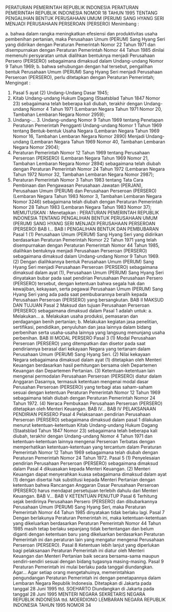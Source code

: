  PERATURAN PEMERINTAH REPUBLIK INDONESIA PERATURAN PEMERINTAH REPUBLIK INDONESIA NOMOR 18 TAHUN 1995 TENTANG PENGALIHAN BENTUK PERUSAHAAN UMUM (PERUM) SANG HYANG SERI MENJADI PERUSAHAAN PERSEROAN (PERSERO)
Menimbang :

a. bahwa dalam rangka meningkatkan efesiensi dan produktivitas usaha pembenihan pertanian, maka Perusahaan Umum (PERUM) Sang Hyang Seri yang didirikan dengan Peraturan Pemerintah Nomor 22 Tahun 1971 dan disempurnakan dengan Peraturan Pemerintah Nomor 44 Tahun 1985 dinilai memenuhi persyaratan untuk dialihkan bentuknya menjadi Perusahaan Persero (PERSERO) sebagaimana dimaksud dalam Undang-undang Nomor 9 Tahun 1969;
b. bahwa sehubungan dengan hal tersebut, pengalihan bentuk Perusahaan Umum (PERUM) Sang Hyang Seri menjadi Perusahaan Perseroan (PERSERO), perlu ditetapkan dengan Peraturan Pemerintah;
Mengingat :

1. Pasal 5 ayat (2) Undang-Undang Dasar 1945;
2. Kitab Undang-undang Hukum Dagang (Staatsblad Tahun 1847 Nomor 23) sebagaimana telah beberapa kali diubah, terakhir dengan Undang-undang Nomor 4 Tahun 1971 (Lembaran Negara Tahun 1971 Nomor 20, Tambahan Lembaran Negara Nomor 2959);
3. Undang-… 3. Undang-undang Nomor 9 Tahun 1969 tentang Penetapan Peraturan Pemerintah Pengganti Undang-undang Nomor 1 Tahun 1969 tentang Bentuk-bentuk Usaha Negara (Lembaran Negara Tahun 1969 Nomor 16, Tambahan Lembaran Negara Nomor 2890) Menjadi Undang-undang (Lembaran Negara Tahun 1969 Nomor 40, Tambahan Lembaran Negara Nomor 2904);
4. Peraturan Pemerintah Nomor 12 Tahun 1969 tentang Perusahaan Perseroan (PERSERO) (Lembaran Negara Tahun 1969 Nomor 21, Tambahan Lembaran Negara Nomor 2894) sebagaimana telah diubah dengan Peraturan Pemerintah Nomor 24 Tahun 1972 (Lembaran Negara Tahun 1972 Nomor 32, Tambahan Lembaran Negara Nomor 2987);
5. Peraturan Pemerintah Nomor 3 Tahun 1983 tentang Tata Cara Pembinaan dan Pengawasan Perusahaan Jawatan (PERJAN), Perusahaan Umum (PERUM) dan Perusahaan Perseroan (PERSERO) (Lembaran Negara Tahun 1983 Nomor 3, Tambahan Lembaran Negara Nomor 3246) sebagaimana telah diubah dengan Peraturan Pemerintah Nomor 28 Tahun 1983 (Lembaran Negara Tahun 1983 Nomor 37);
MEMUTUSKAN :
 Menetapkan : PERATURAN PEMERINTAH REPUBLIK INDONESIA TENTANG PENGALIHAN BENTUK PERUSAHAAN UMUM (PERUM) SANG HYANG SERI MENJADI PERUSAHAAN PERSEROAN (PERSERO) BAB I…
BAB I PENGALIHAN BENTUK DAN PEMBUBARAN
Pasal 1
(1) Perusahaan Umum (PERUM) Sang Hyang Seri yang didirikan berdasarkan Peraturan Pemerintah Nomor 22 Tahun 1971 yang telah disempurnakan dengan Peraturan Pemerintah Nomor 44 Tahun 1985, dialihkan bentuknya menjadi Perusahaan Perseroan (PERSERO) sebagaimana dimaksud dalam Undang-undang Nomor 9 Tahun 1969.
(2) Dengan dialihkannya bentuk Perusahaan Umum (PERUM) Sang Hyang Seri menjadi Perusahaan Perseroan (PERSERO) sebagaimana dimaksud dalam ayat (1), Perusahaan Umum (PERUM) Sang Hyang Seri dinyatakan bubar pada saat pendirian Perusahaan Perusahaan Persero (PERSERO) tersebut, dengan ketentuan bahwa segala hak dan kewajiban, kekayaan, serta pegawai Perusahaan Umum (PERUM) Sang Hyang Seri yang ada pada saat pembubarannya beralih kepada Perusahaan Perseroan (PERSERO) yang bersangkutan.
BAB II MAKSUD DAN TUJUAN
Pasal 2
Maksud dan tujuan Perusahaan Perseroan (PERSERO) sebagaimana dimaksud dalam Pasal 1 adalah untuk:
a. Melakukan… a. Melakukan usaha produksi, pemasaran dan perdagangan benih pertanian;
b. Melakukan kegiatan jasa penelitian, sertifikasi, pendidikan, penyuluhan dan jasa lainnya dalam bidang perbenihan serta usaha-usaha lainnya yang langsung menunjang usaha perbenihan.
BAB III MODAL PERSERO
Pasal 3
(1) Modal Perusahaan Perseroan (PERSERO) yang ditempatkan dan disetor pada saat pendiriannya berasal dari kekayaan Negara yang tertanam dalam Perusahaan Umum (PERUM) Sang Hyang Seri.
(2) Nilai kekayaan Negara sebagaimana dimaksud dalam ayat (1) ditetapkan oleh Menteri Keuangan berdasarkan hasil perhitungan bersama oleh Departemen Keuangan dan Departemen Pertanian.
(3) Ketentuan-ketentuan lain mengenai permodalan Perusahaan Perseroan (PERSERO) diatur dalam Anggaran Dasarnya, termasuk ketentuan mengenai modal dasar Perusahan Perseroan (PERSERO) yang terbagi atas saham-saham sesuai dengan ketentuan Peraturan Pemerintah Nomor 12 Tahun 1969 sebagaimana telah diubah dengan Peraturan Pemerintah Nomor 24 Tahun 1972.
(4) Neraca Pembukaan Perusahaan Perseroan (PERSERO) ditetapkan oleh Menteri Keuangan. BAB IV…
BAB IV PELAKSANAAN PENDIRIAN PERSERO
Pasal 4
Pelaksanaan pendirian Perusahaan Perseroan (PERSERO) sebagaimana dimaksud dalam pasal 1 dilakukan menurut ketentuan-ketentuan Kitab Undang-undang Hukum Dagang (Staatsblad Tahun 1847 Nomor 23) sebagaimana telah beberapa kali diubah, terakhir dengan Undang-undang Nomor 4 Tahun 1971 dan ketentuan-ketentuan lainnya mengenai Perseroan Terbatas dengan memperhatikan ketentuan-ketentuan yang tercantum dalam Peraturan Pemerintah Nomor 12 Tahun 1969 sebagaimana telah diubah dengan Peraturan Pemerintah Nomor 24 Tahun 1972.
Pasal 5
(1) Penyelesaian pendirian Perusahaan Perseroan (PERSERO) sebagaimana dimaksud dalam Pasal 4 dikuasakan kepada Menteri Keuangan.
(2) Menteri Keuangan dapat menyerahkan kuasa sebagaimana dimaksud dalam ayat (1) dengan disertai hak substitusi kepada Menteri Pertanian dengan ketentuan bahwa Rancangan Anggaran Dasar Perusahaan Perseroan (PERSERO) harus mendapat persetujuan terlebih dahulu dari Menteri Keuangan. BAB V…
BAB V KETENTUAN PENUTUP
Pasal 6
Terhitung sejak berdirinya Perusahaan Persero (PERSERO) dan dibubarkannya Perusahaan Umum (PERUM) Sang Hyang Seri, maka Peraturan Pemerintah Nomor 44 Tahun 1985 dinyatakan tidak berlaku lagi.
Pasal 7
Dengan berlakunya Peraturan Pemerintah ini, maka ketentuan-ketentuan yang dikeluarkan berdasarkan Peraturan Pemerintah Nomor 44 Tahun 1985 masih tetap berlaku sepanjang tidak bertentangan dan belum diganti dengan ketentuan baru yang dikeluarkan berdasarkan Peraturan Pemerintah ini dan peraturan lain yang mengatur mengenai Perusahaan Perseroan (PERSERO).
Pasal 8
Ketentuan lebih lanjut yang diperlukan bagi pelaksanaan Peraturan Pemerintah ini diatur oleh Menteri Keuangan dan Menteri Pertanian baik secara bersama-sama maupun sendiri-sendiri sesuai dengan bidang tugasnya masing-masing.
Pasal 9
Peraturan Pemerintah ini mulai berlaku pada tanggal diundangkan. Agar…
Agar setiap orang mengetahuinya, memerintahkan pengundangan Peraturan Pemerintah ini dengan penetapannya dalam Lembaran Negara Republik Indonesia. Ditetapkan di Jakarta pada tanggal 28 Juni 1995 ttd. SOEHARTO Diundangkan di Jakarta pada tanggal 28 Juni 1995 MENTERI NEGARA SEKRETARIS NEGARA REPUBLIK INDONESIA ttd. MOERDIONO LEMBARAN NEGARA REPUBLIK INDONESIA TAHUN 1995 NOMOR 34